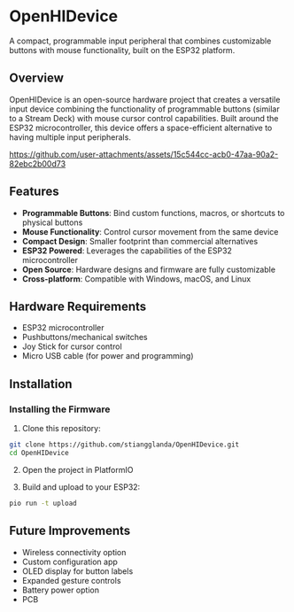 # OpenHIDevice

A compact, programmable input peripheral that combines customizable buttons with mouse functionality, built on the ESP32 platform.

## Overview

OpenHIDevice is an open-source hardware project that creates a versatile input device combining the functionality of programmable buttons (similar to a Stream Deck) with mouse cursor control capabilities. Built around the ESP32 microcontroller, this device offers a space-efficient alternative to having multiple input peripherals.

https://github.com/user-attachments/assets/15c544cc-acb0-47aa-90a2-82ebc2b00d73

## Features

- **Programmable Buttons**: Bind custom functions, macros, or shortcuts to physical buttons
- **Mouse Functionality**: Control cursor movement from the same device
- **Compact Design**: Smaller footprint than commercial alternatives
- **ESP32 Powered**: Leverages the capabilities of the ESP32 microcontroller
- **Open Source**: Hardware designs and firmware are fully customizable
- **Cross-platform**: Compatible with Windows, macOS, and Linux

## Hardware Requirements

- ESP32 microcontroller
- Pushbuttons/mechanical switches
- Joy Stick for cursor control
- Micro USB cable (for power and programming)

## Installation

### Installing the Firmware

1. Clone this repository:
```bash
git clone https://github.com/stiangglanda/OpenHIDevice.git
cd OpenHIDevice
```

2. Open the project in PlatformIO

3. Build and upload to your ESP32:
```bash
pio run -t upload
```

## Future Improvements

- Wireless connectivity option
- Custom configuration app
- OLED display for button labels
- Expanded gesture controls
- Battery power option
- PCB

